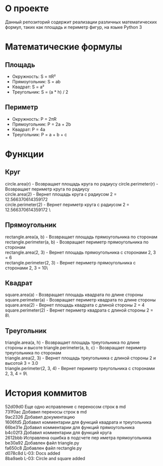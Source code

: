 # О проекте
Данный репозиторий содержит реализации различных математических формул, таких как площадь и периметр фигур, на языке Python 3

# Математические формулы
## Площадь
- Окружность: S = πR²
- Прямоугольник: S = ab
- Квадрат: S = a²
- Треугольник: S = (a * h) / 2

## Периметр
- Окружность: P = 2πR
- Прямоугольник: P = 2a + 2b
- Квадрат: P = 4a
- Треугольник: P = a + b + c

# Функции
## Круг
circle.area(r) - Возвращает площадь круга по радиусу
circle.perimeter(r) - Возвращает периметр круга по радиусу \
circle.area(2) - Вернет площадь круга с радиусом 2 = 12.566370614359172 \
circle.perimeter(2) - Вернет периметр круга с радиусом 2 = 12.566370614359172 \

## Прямоугольник
rectangle.area(a, b) - Возвращает площадь прямоугольника по сторонам
rectangle.perimeter(a, b) - Возвращает периметр прямоугольника по сторонам\
rectangle.area(2, 3) - Вернет площадь прямоугольника с сторонами 2, 3 = 6\
rectangle.perimeter(2, 3) - Вернет периметр прямоугольника с сторонами 2, 3 = 10\

## Квадрат
square.area(a) - Возвращает площадь квадрата по длине стороны
square.perimeter(a) - Возвращает периметр квадрата по длине стороны\
square.area(2) - Вернет площадь квадрата с длиной стороны 2 = 4\
square.perimeter(2) - Вернет периметр квадрата с длиной стороны 2 = 8\

## Треугольник
triangle.area(a, h) - Возвращает площадь треугольника по длине стороны и высоте
triangle.perimeter(a, b, c) - Возвращает периметр треугольника по сторонам\
triangle.area(2, 3) - Вернет площадь треугольника с длиной стороны 2 и высотой 3 = 3.0\
triangle.perimeter(2, 3, 4) - Вернет периметр треугольника с сторонами 2, 3, 4 = 9\

# История коммитов

52d09d0 Еще одно исправление с переносом строк в md \
731f0ac Добавил переносы строк в md \
9ac2326 Добавил документацию\
1606fd5 Добавил комментарии для функций квадрата и треугольника\
66be31e Добавил комментарии для функций прямоугольника\
b4c02f3 Добавил комментарии для функций круга\
2612bbb Исправлена ошибка в подсчете пер иметра прямоугольника\
be30a92 Добавлен файл triangle.py\
fa650c8 Добавлен файл rectangle.py\
d078c8d L-03: Docs added\
8ba9aeb L-03: Circle and square added
